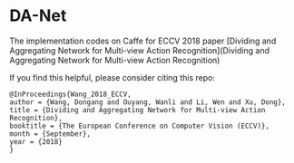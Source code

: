 # DA-Net
The implementation codes on Caffe for ECCV 2018 paper [Dividing and Aggregating Network for Multi-view Action Recognition](Dividing and Aggregating Network for Multi-view Action Recognition)

If you find this helpful, please consider citing this repo:
```
@InProceedings{Wang_2018_ECCV,
author = {Wang, Dongang and Ouyang, Wanli and Li, Wen and Xu, Dong},
title = {Dividing and Aggregating Network for Multi-view Action Recognition},
booktitle = {The European Conference on Computer Vision (ECCV)},
month = {September},
year = {2018}
}
```


